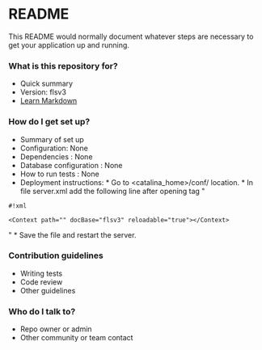 # README #

This README would normally document whatever steps are necessary to get your application up and running.

### What is this repository for? ###

* Quick summary
* Version: flsv3
* [Learn Markdown](https://bitbucket.org/tutorials/markdowndemo)

### How do I get set up? ###

* Summary of set up
* Configuration: None
* Dependencies : None
* Database configuration : None
* How to run tests : None
* Deployment instructions: 
      * Go to <catalina_home>/conf/ location. 
      * In file server.xml add the following line after opening <Host> tag
           "
```
#!xml

<Context path="" docBase="flsv3" reloadable="true"></Context>
```
"
    * Save the file and restart the server.
### Contribution guidelines ###

* Writing tests
* Code review
* Other guidelines

### Who do I talk to? ###

* Repo owner or admin
* Other community or team contact